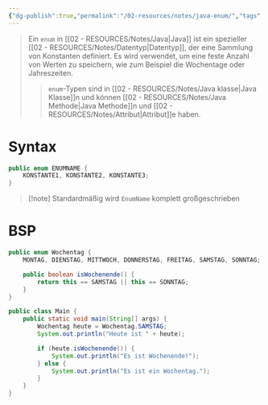 ```yaml
---
{"dg-publish":true,"permalink":"/02-resources/notes/java-enum/","tags":["informatik/programmierung/sprachen/java"],"noteIcon":"","updated":"2025-09-27T01:32:44.000+02:00"}
---
```


>Ein `enum` in [[02 - RESOURCES/Notes/Java\|Java]] ist ein spezieller [[02 - RESOURCES/Notes/Datentyp\|Datentyp]], der eine Sammlung von Konstanten definiert. 
>Es wird verwendet, um eine feste Anzahl von Werten zu speichern, wie zum Beispiel die Wochentage oder Jahreszeiten.
>> `enum`-Typen sind in [[02 - RESOURCES/Notes/Java klasse\|Java Klasse]]n und können [[02 - RESOURCES/Notes/Java Methode\|Java Methode]]n und [[02 - RESOURCES/Notes/Attribut\|Attribut]]e haben.

# Syntax
```java
public enum ENUMNAME {
    KONSTANTE1, KONSTANTE2, KONSTANTE3;
}
```

>[!note] Standardmäßig wird `EnumName` komplett großgeschrieben 

# BSP
```java
public enum Wochentag {
    MONTAG, DIENSTAG, MITTWOCH, DONNERSTAG, FREITAG, SAMSTAG, SONNTAG;

    public boolean isWochenende() {
        return this == SAMSTAG || this == SONNTAG;
    }
}

public class Main {
    public static void main(String[] args) {
        Wochentag heute = Wochentag.SAMSTAG;
        System.out.println("Heute ist " + heute);

        if (heute.isWochenende()) {
            System.out.println("Es ist Wochenende!");
        } else {
            System.out.println("Es ist ein Wochentag.");
        }
    }
}
```
